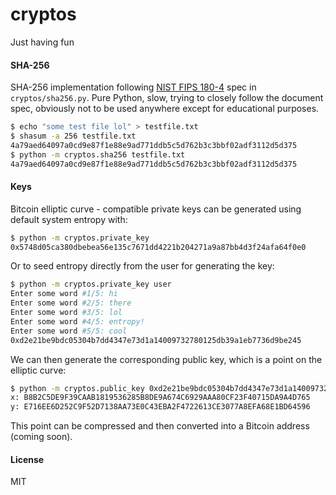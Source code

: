 
# cryptos

Just having fun

#### SHA-256

SHA-256 implementation following [NIST FIPS 180-4](https://nvlpubs.nist.gov/nistpubs/FIPS/NIST.FIPS.180-4.pdf) spec in `cryptos/sha256.py`. Pure Python, slow, trying to closely follow the document spec, obviously not to be used anywhere except for educational purposes.

```bash
$ echo "some test file lol" > testfile.txt
$ shasum -a 256 testfile.txt
4a79aed64097a0cd9e87f1e88e9ad771ddb5c5d762b3c3bbf02adf3112d5d375
$ python -m cryptos.sha256 testfile.txt
4a79aed64097a0cd9e87f1e88e9ad771ddb5c5d762b3c3bbf02adf3112d5d375
```

#### Keys

Bitcoin elliptic curve - compatible private keys can be generated using default system entropy with:

```bash
$ python -m cryptos.private_key
0x5748d05ca380dbebea56e135c7671dd4221b204271a9a87bb4d3f24afa64f0e0
```

Or to seed entropy directly from the user for generating the key:

```bash
$ python -m cryptos.private_key user
Enter some word #1/5: hi
Enter some word #2/5: there
Enter some word #3/5: lol
Enter some word #4/5: entropy!
Enter some word #5/5: cool
0xd2e21be9bdc05304b7dd4347e73d1a14009732780125db39a1eb7736d9be245
```

We can then generate the corresponding public key, which is a point on the elliptic curve:

```bash
$ python -m cryptos.public_key 0xd2e21be9bdc05304b7dd4347e73d1a14009732780125db39a1eb7736d9be245
x: B8B2C5DE9F39CAAB1819536285B8DE9A674C6929AAA80CF23F40715DA9A4D765
y: E716EE6D252C9F52D7138AA73E0C43EBA2F4722613CE3077A8EFA68E1BD64596
```

This point can be compressed and then converted into a Bitcoin address (coming soon).

#### License
MIT

